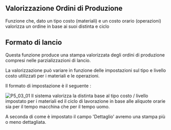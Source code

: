 ## Valorizzazione Ordini di Produzione
Funzione che, dato un tipo costo (materiali) e un costo orario (operazioni) valorizza un ordine in base ai suoi distinta e ciclo

## Formato di lancio
Questa funzione produce una stampa valorizzata degli ordini di produzione compresi nelle parzializzazioni di lancio.

La valorizzazione può variare in funzione delle impostazioni sul tipo e livello costo utilizzati per i materiali e le operazioni.

Il formato di impostazione è il seguente : 

![P5_03_01](http://doc.smeup.com/immagini/MBDOC_OGG-P_P5OR90/P5_03_01.png)
Il sistema valorizza la distinta base al tipo costo / livello impostato per i materiali ed il ciclo di lavorazione in base alle aliquote orarie sia per il tempo macchina che per il tempo uomo.

A seconda di come è impostato il campo 'Dettaglio' avremo una stampa più o meno dettagliata.
